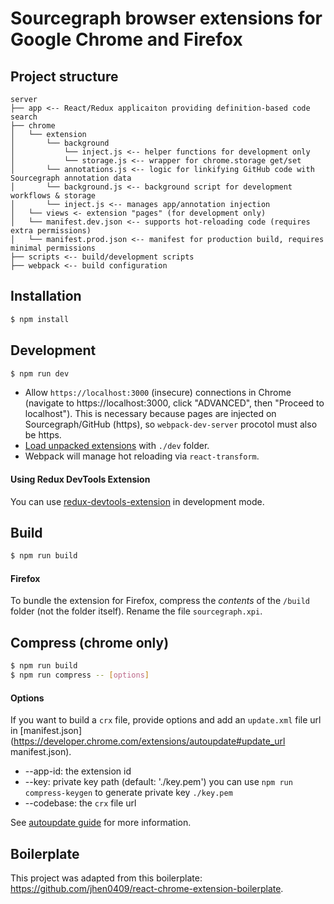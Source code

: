 # Sourcegraph browser extensions for Google Chrome and Firefox

## Project structure

```
server
├── app <-- React/Redux applicaiton providing definition-based code search
├── chrome
│   └── extension
│       └── background
│       	└── inject.js <-- helper functions for development only
│       	└── storage.js <-- wrapper for chrome.storage get/set
│       └── annotations.js <-- logic for linkifying GitHub code with Sourcegraph annotation data
│       └── background.js <-- background script for development workflows & storage
│       └── inject.js <-- manages app/annotation injection
│   └── views <- extension "pages" (for development only)
│   └── manifest.dev.json <-- supports hot-reloading code (requires extra permissions)
│   └── manifest.prod.json <-- manifest for production build, requires minimal permissions
├── scripts <-- build/development scripts
├── webpack <-- build configuration
```

## Installation

```bash
$ npm install
```

## Development

```bash
$ npm run dev
```
* Allow `https://localhost:3000` (insecure) connections in Chrome (navigate to https://localhost:3000, click "ADVANCED", then "Proceed to localhost"). This is necessary because pages are injected on Sourcegraph/GitHub (https), so `webpack-dev-server` procotol must also be https.
* [Load unpacked extensions](https://developer.chrome.com/extensions/getstarted#unpacked) with `./dev` folder.
* Webpack will manage hot reloading via `react-transform`.

#### Using Redux DevTools Extension

You can use [redux-devtools-extension](https://github.com/zalmoxisus/redux-devtools-extension) in development mode.

## Build

```bash
$ npm run build
```

#### Firefox

To bundle the extension for Firefox, compress the *contents* of the `/build` folder (not the folder itself). Rename the file `sourcegraph.xpi`.

## Compress (chrome only)

```bash
$ npm run build
$ npm run compress -- [options]
```

#### Options

If you want to build a `crx` file, provide options and add an `update.xml` file url in [manifest.json](https://developer.chrome.com/extensions/autoupdate#update_url manifest.json).

* --app-id: the extension id
* --key: private key path (default: './key.pem')
  you can use `npm run compress-keygen` to generate private key `./key.pem`
* --codebase: the `crx` file url

See [autoupdate guide](https://developer.chrome.com/extensions/autoupdate) for more information.

## Boilerplate

This project was adapted from this boilerplate: https://github.com/jhen0409/react-chrome-extension-boilerplate.
